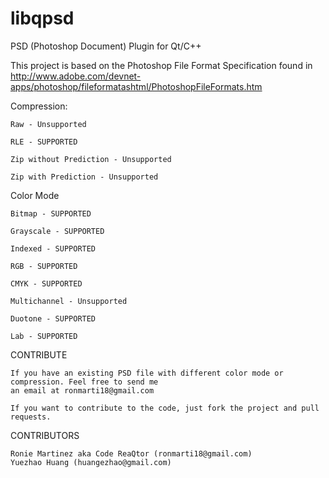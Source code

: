 libqpsd
=======

PSD (Photoshop Document) Plugin for Qt/C++


This project is based on the Photoshop File Format Specification found in http://www.adobe.com/devnet-apps/photoshop/fileformatashtml/PhotoshopFileFormats.htm

Compression:

	Raw - Unsupported

	RLE - SUPPORTED

	Zip without Prediction - Unsupported

	Zip with Prediction - Unsupported
	
Color Mode

	Bitmap - SUPPORTED

	Grayscale - SUPPORTED

	Indexed - SUPPORTED

	RGB - SUPPORTED

	CMYK - SUPPORTED

	Multichannel - Unsupported

	Duotone - SUPPORTED

	Lab - SUPPORTED
	


CONTRIBUTE

	If you have an existing PSD file with different color mode or compression. Feel free to send me
	an email at ronmarti18@gmail.com
	
	If you want to contribute to the code, just fork the project and pull requests.
	

CONTRIBUTORS

	Ronie Martinez aka Code ReaQtor (ronmarti18@gmail.com)
	Yuezhao Huang (huangezhao@gmail.com)
	
